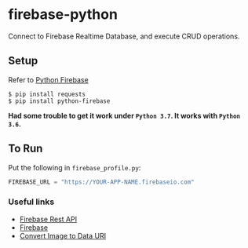 # firebase-python
Connect to Firebase Realtime Database, and execute CRUD operations.

## Setup

Refer to [Python Firebase](https://ozgur.github.io/python-firebase/)

    $ pip install requests
    $ pip install python-firebase

**Had some trouble to get it work under `Python 3.7`. It works with `Python 3.6`.**



## To Run

Put the following in `firebase_profile.py`:
```Python
FIREBASE_URL = "https://YOUR-APP-NAME.firebaseio.com"
```

### Useful links
- [Firebase Rest API](https://firebase.google.com/docs/database/rest/start)
- [Firebase](https://firebase.google.com/)
- [Convert Image to Data URI](https://ezgif.com/image-to-datauri)
